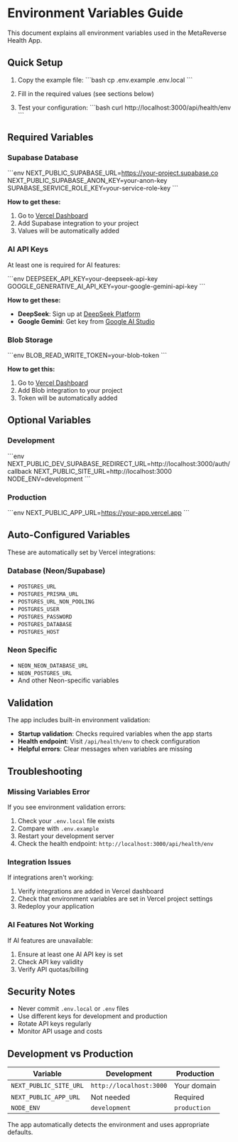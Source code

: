 # Environment Variables Guide

This document explains all environment variables used in the MetaReverse Health App.

## Quick Setup

1. Copy the example file:
   \`\`\`bash
   cp .env.example .env.local
   \`\`\`

2. Fill in the required values (see sections below)

3. Test your configuration:
   \`\`\`bash
   curl http://localhost:3000/api/health/env
   \`\`\`

## Required Variables

### Supabase Database
\`\`\`env
NEXT_PUBLIC_SUPABASE_URL=https://your-project.supabase.co
NEXT_PUBLIC_SUPABASE_ANON_KEY=your-anon-key
SUPABASE_SERVICE_ROLE_KEY=your-service-role-key
\`\`\`

**How to get these:**
1. Go to [Vercel Dashboard](https://vercel.com/dashboard)
2. Add Supabase integration to your project
3. Values will be automatically added

### AI API Keys
At least one is required for AI features:

\`\`\`env
DEEPSEEK_API_KEY=your-deepseek-api-key
GOOGLE_GENERATIVE_AI_API_KEY=your-google-gemini-api-key
\`\`\`

**How to get these:**
- **DeepSeek**: Sign up at [DeepSeek Platform](https://platform.deepseek.com/)
- **Google Gemini**: Get key from [Google AI Studio](https://makersuite.google.com/app/apikey)

### Blob Storage
\`\`\`env
BLOB_READ_WRITE_TOKEN=your-blob-token
\`\`\`

**How to get this:**
1. Go to [Vercel Dashboard](https://vercel.com/dashboard)
2. Add Blob integration to your project
3. Token will be automatically added

## Optional Variables

### Development
\`\`\`env
NEXT_PUBLIC_DEV_SUPABASE_REDIRECT_URL=http://localhost:3000/auth/callback
NEXT_PUBLIC_SITE_URL=http://localhost:3000
NODE_ENV=development
\`\`\`

### Production
\`\`\`env
NEXT_PUBLIC_APP_URL=https://your-app.vercel.app
\`\`\`

## Auto-Configured Variables

These are automatically set by Vercel integrations:

### Database (Neon/Supabase)
- `POSTGRES_URL`
- `POSTGRES_PRISMA_URL`
- `POSTGRES_URL_NON_POOLING`
- `POSTGRES_USER`
- `POSTGRES_PASSWORD`
- `POSTGRES_DATABASE`
- `POSTGRES_HOST`

### Neon Specific
- `NEON_NEON_DATABASE_URL`
- `NEON_POSTGRES_URL`
- And other Neon-specific variables

## Validation

The app includes built-in environment validation:

- **Startup validation**: Checks required variables when the app starts
- **Health endpoint**: Visit `/api/health/env` to check configuration
- **Helpful errors**: Clear messages when variables are missing

## Troubleshooting

### Missing Variables Error
If you see environment validation errors:

1. Check your `.env.local` file exists
2. Compare with `.env.example`
3. Restart your development server
4. Check the health endpoint: `http://localhost:3000/api/health/env`

### Integration Issues
If integrations aren't working:

1. Verify integrations are added in Vercel dashboard
2. Check that environment variables are set in Vercel project settings
3. Redeploy your application

### AI Features Not Working
If AI features are unavailable:

1. Ensure at least one AI API key is set
2. Check API key validity
3. Verify API quotas/billing

## Security Notes

- Never commit `.env.local` or `.env` files
- Use different keys for development and production
- Rotate API keys regularly
- Monitor API usage and costs

## Development vs Production

| Variable | Development | Production |
|----------|-------------|------------|
| `NEXT_PUBLIC_SITE_URL` | `http://localhost:3000` | Your domain |
| `NEXT_PUBLIC_APP_URL` | Not needed | Required |
| `NODE_ENV` | `development` | `production` |

The app automatically detects the environment and uses appropriate defaults.
